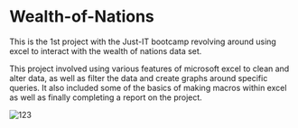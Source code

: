 # Wealth-of-Nations
<p> This is the 1st project with the Just-IT bootcamp revolving around using excel to interact with the wealth of nations data set. </p>
<p> This project involved using various features of microsoft excel to clean and alter data, as well as filter the data and create graphs around specific queries. It also included some of the basics of making macros within excel as well as finally completing a report on the project. </p>

![123](https://github.com/Jonah-Gray/Wealth-of-Nations/assets/133653184/43254b55-aace-4d12-98c2-9567451947e8)
